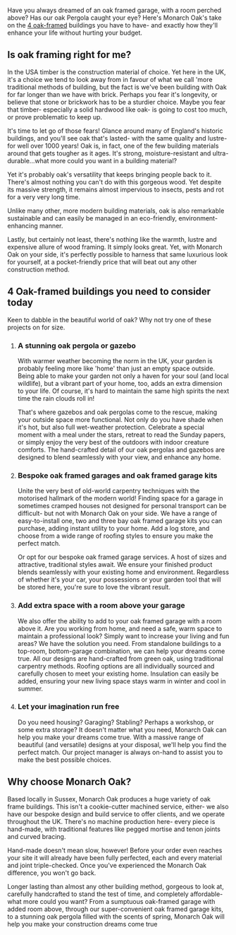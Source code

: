 Have you always dreamed of an oak framed garage, with a room perched above? Has our oak Pergola caught your eye? Here's Monarch Oak's take on the [4 oak-framed](https://www.monarchoak.co.uk/) buildings you have to have- and exactly how they'll enhance your life without hurting your budget.

## Is oak framing right for me?

In the USA timber is the construction material of choice. Yet here in the UK, it's a choice we tend to look away from in favour of what we call 'more traditional methods of building, but the fact is we've been building with Oak for far longer than we have with brick. Perhaps you fear it's longevity, or believe that stone or brickwork has to be a sturdier choice. Maybe you fear that timber- especially a solid hardwood like oak- is going to cost too much, or prove problematic to keep up.

It's time to let go of those fears! Glance around many of England's historic buildings, and you'll see oak that's lasted- with the same quality and lustre- for well over 1000 years! Oak is, in fact, one of the few building materials around that gets tougher as it ages. It's strong, moisture-resistant and ultra-durable...what more could you want in a building material?

Yet it's probably oak's versatility that keeps bringing people back to it. There's almost nothing you can't do with this gorgeous wood. Yet despite its massive strength, it remains almost impervious to insects, pests and rot for a very very long time.

Unlike many other, more modern building materials, oak is also remarkable sustainable and can easily be managed in an eco-friendly, environment-enhancing manner. 

Lastly, but certainly not least, there's nothing like the warmth, lustre and expensive allure of wood framing. It simply looks great. Yet, with Monarch Oak on your side, it's perfectly possible to harness that same luxurious look for yourself, at a pocket-friendly price that will beat out any other construction method.

## 4 Oak-framed buildings you need to consider today

Keen to dabble in the beautiful world of oak? Why not try one of these projects on for size.

1. ### A stunning oak pergola or gazebo

   With warmer weather becoming the norm in the UK, your garden is probably feeling more like 'home' than just an empty space outside. Being able to make your garden not only a haven for your soul (and local wildlife), but a vibrant part of your home, too, adds an extra dimension to your life. Of course, it's hard to maintain the same high spirits the next time the rain clouds roll in!

   That's where gazebos and oak pergolas come to the rescue, making your outside space more functional. Not only do you have shade when it's hot, but also full wet-weather protection. Celebrate a special moment with a meal under the stars, retreat to read the Sunday papers, or simply enjoy the very best of the outdoors with indoor creature comforts. The hand-crafted detail of our oak pergolas and gazebos are designed to blend seamlessly with your view, and enhance any home.

2. ### Bespoke oak framed garages and oak framed garage kits

   Unite the very best of old-world carpentry techniques with the motorised hallmark of the modern world! Finding space for a garage in sometimes cramped houses not designed for personal transport can be difficult- but not with Monarch Oak on your side. We have a range of easy-to-install one, two and three bay oak framed garage kits you can purchase, adding instant utility to your home. Add a log store, and choose from a wide range of roofing styles to ensure you make the perfect match.

   Or opt for our  bespoke oak framed garage services. A host of sizes and attractive, traditional styles await. We ensure your finished product blends seamlessly with your existing home and environment. Regardless of whether it's your car, your possessions or your garden tool that will be stored here, you're sure to love the vibrant result. 

3. ### Add extra space with a room above your garage

   We also offer the ability to add to your oak framed garage with a room above it. Are you working from home, and need a safe, warm space to maintain a professional look? Simply want to increase your living and fun areas?  We have the solution you need. From standalone buildings to a top-room, bottom-garage combination, we can help your dreams come true. All our designs are hand-crafted from green oak, using traditional carpentry methods. Roofing options are all individually sourced and carefully chosen to meet your existing home. Insulation can easily be added, ensuring your new living space stays warm in winter and cool in summer.

4. ### Let your imagination run free

   Do you need housing? Garaging? Stabling? Perhaps a workshop, or some extra storage? It doesn't matter what you need, Monarch Oak can help you make your dreams come true. With a massive range of beautiful (and versatile) designs at your disposal, we'll help you find the perfect match. Our project manager is always on-hand to assist you to make the best possible choices.
  
## Why choose Monarch Oak?

Based locally in Sussex, Monarch Oak produces a huge variety of oak frame buildings. This isn't a cookie-cutter machined service, either- we also have our bespoke design and build service to offer clients, and we operate throughout the UK. There's no machine production here- every piece is hand-made, with traditional features like pegged mortise and tenon joints and curved bracing. 

Hand-made doesn't mean slow, however! Before your order even reaches your site it will already have been fully perfected, each and every material and joint triple-checked. Once you've experienced the Monarch Oak difference, you won't go back.

Longer lasting than almost any other building method, gorgeous to look at, carefully handcrafted to stand the test of time, and completely affordable- what more could you want? From a sumptuous oak-framed garage with added room above, through our super-convenient oak framed garage kits, to a stunning oak pergola filled with the scents of spring, Monarch Oak will help you make your construction dreams come true
